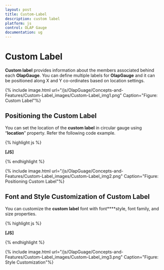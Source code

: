 ```yaml
---
layout: post
title: Custom-Label
description: custom label
platform: js
control: OLAP Gauge
documentation: ug
---
```


# Custom Label

**Custom label** provides information about the members associated behind each **OlapGauge**. You can define multiple labels for **OlapGauge** and it can be positioned along X and Y co-ordinates based on location settings.

{% include image.html url="/js/OlapGuage/Concepts-and-Features/Custom-Label_images/Custom-Label_img1.png" Caption="Figure: Custom Label"%}

## Positioning the Custom Label

You can set the location of the **custom label** in circular gauge using “**location**” property. Refer the following code example.



{% highlight js %}

**[JS]**
<script type="text/javascript">
$(function () {
$("#OlapGauge1").ejOlapGauge({ url: "../wcf/OlapGaugeService.svc", enableTooltip: true,
                            backgroundColor: "transparent", 
                            scales: [{
                                showRanges: true, 
                                radius: 150, showScaleBar: true, size: 1,
                                border: {
                                    width: 0.5
                                },
                                showIndicators: true, showLabels: true,
                                pointers: [{
                                    type: "needle",
                                    showBackNeedle: true,
                                    backNeedleLength: 20,
                                    length: 120,
                                    width: 9
                                },
                        {
                            type: "marker",
                            markerType: "diamond",
                            distanceFromScale: 5,
                            placement: "center",
                            backgroundColor: "#29A4D9",
                            length: 25,
                            width: 15
                        }],
                                ticks: [{
                                    type: "major",
                                    distanceFromScale: 15,
                                    height: 16,
                                    width: 1, color: "#8c8c8c"
                                },
                                {
                                    type: "minor",
                                    height: 6,
                                    width: 1,
                                    distanceFromScale: 2,
                                    color: "#8c8c8c"
                                }],
                                labels: [{
                                    color: "#8c8c8c"
                                }],
                                ranges: [{
                                    distanceFromScale: -5,size:7,
                                    backgroundColor: "#fc0606",
                                    border: {color: "#fc0606"}
                                }, {
                                    distanceFromScale: -5, size: 7
                                }],
                                customLabels: [{
**position: { x: 280, y: 390 },**
                                }, {
                                    **position: { x: 180, y: 280 },**

                                }, {
**position: { x: 180, y: 170 },**
                                }]
                            }]
                        });
                    });     
           </script>


{% endhighlight %}





{% include image.html url="/js/OlapGuage/Concepts-and-Features/Custom-Label_images/Custom-Label_img2.png" Caption="Figure: Positioning Custom Label"%}

## Font and Style Customization of Custom Label

You can customize the **custom label** font with font****style, font family, and size properties.



{% highlight js %}

**[JS]**
<script type="text/javascript">
$(function () {
$("#OlapGauge1").ejOlapGauge({ url: "../wcf/OlapGaugeService.svc", enableTooltip: true,
                            backgroundColor: "transparent", 
                            scales: [{
                                showRanges: true, 
                                radius: 150, showScaleBar: true, size: 1,
                                border: {
                                    width: 0.5
                                },
                                showIndicators: true, showLabels: true,
                                pointers: [{
                                    type: "needle",
                                    showBackNeedle: true,
                                    backNeedleLength: 20,
                                    length: 120,
                                    width: 9
                                },
                        {
                            type: "marker",
                            markerType: "diamond",
                            distanceFromScale: 5,
                            placement: "center",
                            backgroundColor: "#29A4D9",
                            length: 25,
                            width: 15
                        }],
                                ticks: [{
                                    type: "major",
                                    distanceFromScale: 15,
                                    height: 16,
                                    width: 1, color: "#8c8c8c"
                                },
                                {
                                    type: "minor",
                                    height: 6,
                                    width: 1,
                                    distanceFromScale: 2,
                                    color: "#8c8c8c"
                                }],
                                labels: [{
                                    color: "#8c8c8c"
                                }],
                                ranges: [{
                                    distanceFromScale: -5,size:7,
                                    backgroundColor: "#fc0606",
                                    border: {color: "#fc0606"}
                                }, {
                                    distanceFromScale: -5, size: 7
                                }],
                                customLabels: [{
                                    position: { x: 280, y: 290 },
                                    **font: { size: "10px", fontFamily: "Segoe UI", fontStyle: "Normal" }, color: "red"**
                                }, {
                                    position: { x: 180, y: 280 },
                                    **font: { size: "10px", fontFamily: "Segoe UI", fontStyle: "Normal" }, color: "red"**
                                }, {
                                    position: { x: 180, y: 170 },
**font: { size: "12px", fontFamily: "Segoe UI", fontStyle: "Normal" }, color: "red"**
                                }]
                            }]
                        });
                    });
                </script>


{% endhighlight %}





{% include image.html url="/js/OlapGuage/Concepts-and-Features/Custom-Label_images/Custom-Label_img3.png" Caption="Figure: Style Customization"%}

